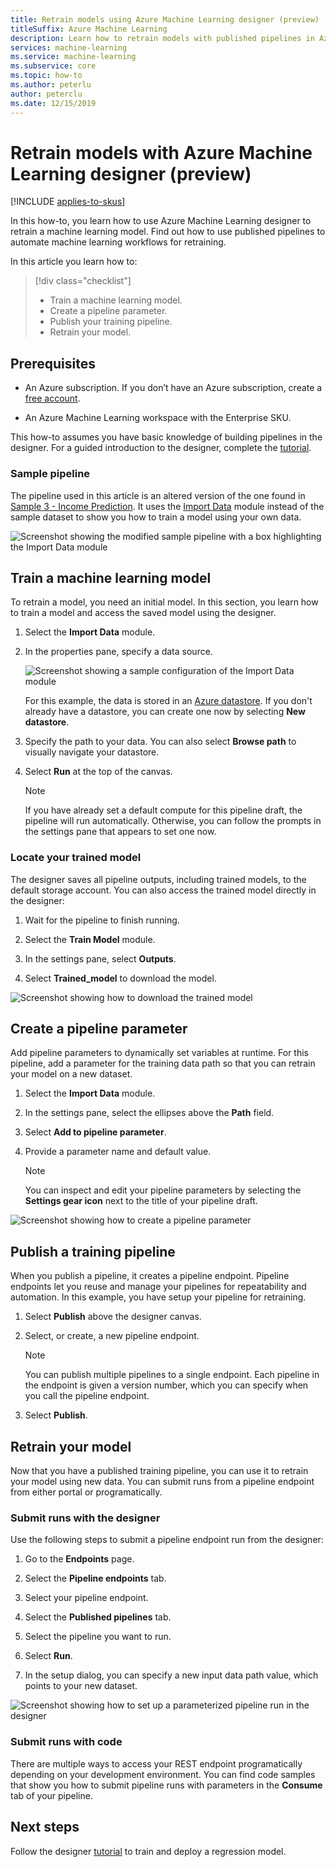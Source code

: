 ```yaml
---
title: Retrain models using Azure Machine Learning designer (preview)
titleSuffix: Azure Machine Learning
description: Learn how to retrain models with published pipelines in Azure Machine Learning designer (preview).
services: machine-learning
ms.service: machine-learning
ms.subservice: core
ms.topic: how-to
ms.author: peterlu
author: peterclu
ms.date: 12/15/2019
---
```


# Retrain models with Azure Machine Learning designer (preview)
[!INCLUDE [applies-to-skus](../../includes/aml-applies-to-basic-enterprise-sku.md)]

In this how-to, you learn how to use Azure Machine Learning designer to retrain a machine learning model. Find out how to use published pipelines to automate machine learning workflows for retraining.

In this article you learn how to:

> [!div class="checklist"]
> * Train a machine learning model.
> * Create a pipeline parameter.
> * Publish your training pipeline.
> * Retrain your model.

## Prerequisites

* An Azure subscription. If you don’t have an Azure subscription, create a [free account](https://aka.ms/AMLFree).

* An Azure Machine Learning workspace with the Enterprise SKU.

This how-to assumes you have basic knowledge of building pipelines in the designer. For a guided introduction to the designer, complete the [tutorial](tutorial-designer-automobile-price-train-score.md). 

### Sample pipeline

The pipeline used in this article is an altered version of the one found in [Sample 3 - Income Prediction](how-to-designer-sample-classification-predict-income.md). It uses the [Import Data](algorithm-module-reference/import-data.md) module instead of the sample dataset to show you how to train a model using your own data.

![Screenshot showing the modified sample pipeline with a box highlighting the Import Data module](./media/how-to-retrain-designer/modified-sample-pipeline.png)

## Train a machine learning model

To retrain a model, you need an initial model. In this section, you learn how to train a model and access the saved model using the designer.

1. Select the **Import Data** module.
1. In the properties pane, specify a data source.

    ![Screenshot showing a sample configuration of the Import Data module](./media/how-to-retrain-designer/import-data-settings.png)

    For this example, the data is stored in an [Azure datastore](how-to-access-data.md). If you don't already have a datastore, you can create one now by selecting **New datastore**.

1. Specify the path to your data. You can also select **Browse path** to visually navigate your datastore. 

1. Select **Run** at the top of the canvas.
    
    > [!NOTE]
    > If you have already set a default compute for this pipeline draft, the pipeline will run automatically. Otherwise, you can follow the prompts in the settings pane that appears to set one now.

### Locate your trained model

The designer saves all pipeline outputs, including trained models, to the default storage account. You can also access the trained model directly in the designer:

1. Wait for the pipeline to finish running.

1. Select the **Train Model** module.

1. In the settings pane, select **Outputs**.

1. Select **Trained_model** to download the model.

![Screenshot showing how to download the trained model](./media/how-to-retrain-designer/download-model.png)

## Create a pipeline parameter

Add pipeline parameters to dynamically set variables at runtime. For this pipeline, add a parameter for the training data path so that you can retrain your model on a new dataset.

1. Select the **Import Data** module.
1. In the settings pane, select the ellipses above the **Path** field.
1. Select  **Add to pipeline parameter**.
1. Provide a parameter name and default value.

    > [!NOTE]
    > You can inspect and edit your pipeline parameters by selecting the **Settings gear icon** next to the title of your pipeline draft. 

![Screenshot showing how to create a pipeline parameter](media/how-to-retrain-designer/add-pipeline-parameter.png)

## Publish a training pipeline

When you publish a pipeline, it creates a pipeline endpoint. Pipeline endpoints let you reuse and manage your pipelines for repeatability and automation. In this example, you have setup your pipeline for retraining.

1. Select **Publish** above the designer canvas.
1. Select, or create, a new pipeline endpoint.

    > [!NOTE]
    > You can publish multiple pipelines to a single endpoint. Each pipeline in the endpoint is given a version number, which you can specify when you call the pipeline endpoint.

1. Select **Publish**.

## Retrain your model

Now that you have a published training pipeline, you can use it to retrain your model using new data. You can submit runs from a pipeline endpoint from either portal or programatically.

### Submit runs with the designer

Use the following steps to submit a pipeline endpoint run from the designer:

1. Go to the **Endpoints** page.

1. Select the **Pipeline endpoints** tab.

1. Select your pipeline endpoint.

1. Select the **Published pipelines** tab.

1. Select the pipeline you want to run.

1. Select **Run**.

1. In the setup dialog, you can specify a new input data path value, which points to your new dataset.

![Screenshot showing how to set up a parameterized pipeline run in the designer](./media/how-to-retrain-designer/published-pipeline-run.png)

### Submit runs with code

There are multiple ways to access your REST endpoint programatically depending on your development environment. You can find code samples that show you how to submit pipeline runs with parameters in the **Consume** tab of your pipeline.

## Next steps

Follow the designer [tutorial](tutorial-designer-automobile-price-train-score.md) to train and deploy a regression model.
